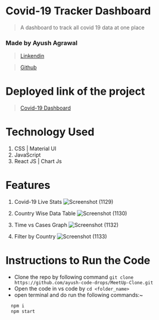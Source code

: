 # Covid-19 Tracker Dashboard
>A dashboard to track all covid 19 data at one place

### Made by Ayush Agrawal
> [Linkendin](https://www.linkedin.com/in/ayush-agrawal-396353159/)

> [Github](https://github.com/ayush-code-drops)

# Deployed link of the project

> [Covid-19 Dashboard](https://covid19tracker-dashboard.netlify.app/)
# Technology Used
1. CSS | Material UI
2. JavaScript
3. React JS | Chart Js

# Features
1. Covid-19 Live Stats
![Screenshot (1129)](https://i.imgur.com/d59e4Wn.png)

2. Country Wise Data Table
![Screenshot (1130)](https://i.imgur.com/9p7SwSv.png)

3. Time vs Cases Graph
![Screenshot (1132)](https://i.imgur.com/6Q86FkJ.png)

4. Filter by Country
![Screenshot (1133)](https://i.imgur.com/DSPI0ej.png)

# Instructions to Run the Code
- Clone the repo by following command ```git clone https://github.com/ayush-code-drops/MeetUp-Clone.git```
- Open the code in vs code by ```cd <folder_name>```
- open terminal and do run the following commands:~
```js
  npm i
  npm start
```

